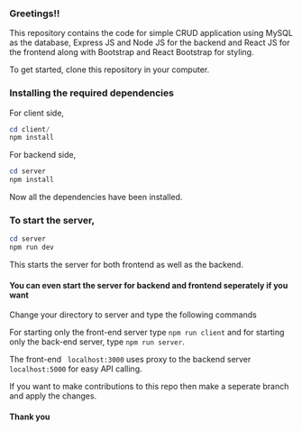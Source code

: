 ### Greetings!!

This repository contains the code for simple CRUD application using MySQL as the database, Express JS and Node JS for the backend and React JS for the frontend along with Bootstrap and React Bootstrap for styling.

To get started, clone this repository in your computer.

### Installing the required dependencies

For client side,
```powershell 
cd client/
npm install
```

For backend side,
```powershell
cd server 
npm install 
```

Now all the dependencies have been installed. 

### To start the server,
```powershell
cd server
npm run dev
```
This starts the server for both frontend as well as the backend.

#### You can even start the server for backend and frontend seperately if you want

Change your directory to server and type the following commands

For starting only the front-end server type ` npm run client ` and for starting only the back-end server, type ` npm run server `.

The front-end ` localhost:3000` uses proxy to the backend server ` localhost:5000` for easy API calling.


If you want to make contributions to this repo then make a seperate branch and apply the changes.

#### Thank you